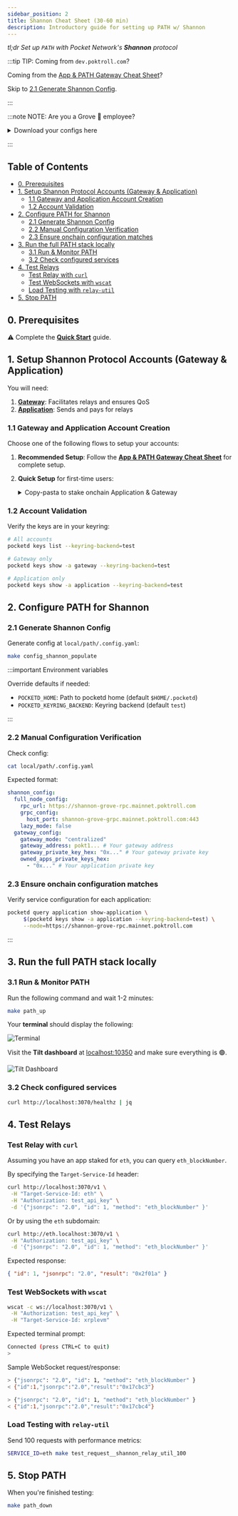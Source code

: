 ```yaml
---
sidebar_position: 2
title: Shannon Cheat Sheet (30-60 min)
description: Introductory guide for setting up PATH w/ Shannon
---
```


_tl;dr Set up `PATH` with Pocket Network's **Shannon** protocol_

:::tip TIP: Coming from `dev.poktroll.com`?

Coming from the [App & PATH Gateway Cheat Sheet](https://dev.poktroll.com/operate/cheat_sheets/gateway_cheatsheet)?

Skip to [2.1 Generate Shannon Config](#21-generate-shannon-config).

:::

:::note NOTE: Are you a Grove 🌿 employee?

<details>

<summary>Download your configs here</summary>

1. Download the preferred config file from 1Password:
   - **[Shannon MainNet](https://start.1password.com/open/i?a=4PU7ZENUCRCRTNSQWQ7PWCV2RM&v=kudw25ob4zcynmzmv2gv4qpkuq&i=4ifsnkuifvaggwgptns6xyglsa&h=buildwithgrove.1password.com)**
   - **[Shannon Beta TestNet](https://start.1password.com/open/i?a=4PU7ZENUCRCRTNSQWQ7PWCV2RM&v=kudw25ob4zcynmzmv2gv4qpkuq&i=3treknedz5q47rgwdbreluwffu&h=buildwithgrove.1password.com)**
2. Copy to `local/path/.config.yaml` **in your PATH repository**
3. Comment out the `data_reporter_config` section
4. Comment out the `owned_apps_private_keys_hex` you're not using for testing
5. Skip to [section 3: Run PATH](#3-run-the-full-path-stack-locally)

</details>

:::

## Table of Contents <!-- omit in toc -->

- [0. Prerequisites](#0-prerequisites)
- [1. Setup Shannon Protocol Accounts (Gateway \& Application)](#1-setup-shannon-protocol-accounts-gateway--application)
  - [1.1 Gateway and Application Account Creation](#11-gateway-and-application-account-creation)
  - [1.2 Account Validation](#12-account-validation)
- [2. Configure PATH for Shannon](#2-configure-path-for-shannon)
  - [2.1 Generate Shannon Config](#21-generate-shannon-config)
  - [2.2 Manual Configuration Verification](#22-manual-configuration-verification)
  - [2.3 Ensure onchain configuration matches](#23-ensure-onchain-configuration-matches)
- [3. Run the full PATH stack locally](#3-run-the-full-path-stack-locally)
  - [3.1 Run \& Monitor PATH](#31-run--monitor-path)
  - [3.2 Check configured services](#32-check-configured-services)
- [4. Test Relays](#4-test-relays)
  - [Test Relay with `curl`](#test-relay-with-curl)
  - [Test WebSockets with `wscat`](#test-websockets-with-wscat)
  - [Load Testing with `relay-util`](#load-testing-with-relay-util)
- [5. Stop PATH](#5-stop-path)

## 0. Prerequisites

⚠️ Complete the [**Quick Start**](1_quick_start.md) guide.

## 1. Setup Shannon Protocol Accounts (Gateway & Application)

You will need:

1. **[Gateway](https://docs.pokt.network/pokt-protocol/the-shannon-upgrade/shannon-actors/gateways)**: Facilitates relays and ensures QoS
2. **[Application](https://docs.pokt.network/pokt-protocol/the-shannon-upgrade/shannon-actors/sovereign-applications)**: Sends and pays for relays

### 1.1 Gateway and Application Account Creation

Choose one of the following flows to setup your accounts:

1. **Recommended Setup**: Follow the [**App & PATH Gateway Cheat Sheet**](https://dev.poktroll.com/operate/cheat_sheets/gateway_cheatsheet) for complete setup.
2. **Quick Setup** for first-time users:

     <details>

     <summary>Copy-pasta to stake onchain Application & Gateway</summary>

   **Create gateway stake config:**

   ```bash
   cat <<EOF > /tmp/stake_gateway_config.yaml
   stake_amount: 1000000upokt
   EOF
   ```

   **Create application stake config:**

   ```bash
   cat <<EOF > /tmp/stake_app_config.yaml
   stake_amount: 100000000upokt
   service_ids:
     - "anvil"
   EOF
   ```

   **Create accounts:**

   ```bash
   pocketd keys add gateway
   pocketd keys add application
   ```

   **Fund accounts**: Use faucet links [here](https://dev.poktroll.com/category/explorers-faucets-wallets-and-more).

   :::tip Grove employees only

   Fund using `pkd_beta_tx` helper ([instructions](https://www.notion.so/buildwithgrove/Shannon-Alpha-Beta-Environment-rc-helpers-152a36edfff680019314d468fad88864?pvs=4)):

   ```bash
   pkd_beta_tx bank send faucet_beta $(pocketd keys show -a application --keyring-backend=test) 6900000000042upokt
   pkd_beta_tx bank send faucet_beta $(pocketd keys show -a gateway --keyring-backend=test) 6900000000042upokt
   ```

   :::

   **Stake gateway:**

   ```bash
   pocketd tx gateway stake-gateway \
   --config=/tmp/stake_gateway_config.yaml \
   --from=gateway --gas=auto --gas-prices=200upokt --gas-adjustment=1.5 --chain-id=pocket-beta \
   --node=https://shannon-grove-rpc.mainnet.poktroll.com \
   --keyring-backend=test \
   --yes
   ```

   **Stake application:**

   ```bash
   pocketd tx application stake-application \
   --config=/tmp/stake_app_config.yaml \
   --from=application --gas=auto --gas-prices=200upokt --gas-adjustment=1.5 --chain-id=pocket-beta \
   --node=https://shannon-grove-rpc.mainnet.poktroll.com \
   --keyring-backend=test \
   --yes
   ```

   **Delegate application to gateway:**

   ```bash
   pocketd tx application delegate-to-gateway $(pocketd keys show -a gateway --keyring-backend=test) \
   --from=application --gas=auto --gas-prices=200upokt --gas-adjustment=1.5 --chain-id=pocket-beta \
   --node=https://shannon-grove-rpc.mainnet.poktroll.com \
   --keyring-backend=test \
   --yes
   ```

     </details>

### 1.2 Account Validation

Verify the keys are in your keyring:

```bash
# All accounts
pocketd keys list --keyring-backend=test

# Gateway only
pocketd keys show -a gateway --keyring-backend=test

# Application only
pocketd keys show -a application --keyring-backend=test
```

## 2. Configure PATH for Shannon

### 2.1 Generate Shannon Config

Generate config at `local/path/.config.yaml`:

```bash
make config_shannon_populate
```

:::important Environment variables

Override defaults if needed:

- `POCKETD_HOME`: Path to pocketd home (default `$HOME/.pocketd`)
- `POCKETD_KEYRING_BACKEND`: Keyring backend (default `test`)

:::

### 2.2 Manual Configuration Verification

Check config:

```bash
cat local/path/.config.yaml
```

Expected format:

```yaml
shannon_config:
  full_node_config:
    rpc_url: https://shannon-grove-rpc.mainnet.poktroll.com
    grpc_config:
      host_port: shannon-grove-grpc.mainnet.poktroll.com:443
    lazy_mode: false
  gateway_config:
    gateway_mode: "centralized"
    gateway_address: pokt1... # Your gateway address
    gateway_private_key_hex: "0x..." # Your gateway private key
    owned_apps_private_keys_hex:
      - "0x..." # Your application private key
```

### 2.3 Ensure onchain configuration matches

Verify service configuration for each application:

```bash
pocketd query application show-application \
     $(pocketd keys show -a application --keyring-backend=test) \
     --node=https://shannon-grove-rpc.mainnet.poktroll.com
```

:::

## 3. Run the full PATH stack locally

### 3.1 Run & Monitor PATH

Run the following command and wait 1-2 minutes:

```bash
make path_up
```

Your **terminal** should display the following:

![Terminal](../../../static/img/path-in-tilt-console.png)

Visit the **Tilt dashboard** at [localhost:10350](<http://localhost:10350/r/(all)/overview>) and make sure everything is 🟢.

![Tilt Dashboard](../../../static/img/path-in-tilt.png)

### 3.2 Check configured services

```bash
curl http://localhost:3070/healthz | jq
```

## 4. Test Relays

### Test Relay with `curl`

Assuming you have an app staked for `eth`, you can query `eth_blockNumber`.

By specifying the `Target-Service-Id` header:

```bash
curl http://localhost:3070/v1 \
 -H "Target-Service-Id: eth" \
 -H "Authorization: test_api_key" \
 -d '{"jsonrpc": "2.0", "id": 1, "method": "eth_blockNumber" }'
```

Or by using the `eth` subdomain:

```bash
curl http://eth.localhost:3070/v1 \
 -H "Authorization: test_api_key" \
 -d '{"jsonrpc": "2.0", "id": 1, "method": "eth_blockNumber" }'
```

Expected response:

```json
{ "id": 1, "jsonrpc": "2.0", "result": "0x2f01a" }
```

### Test WebSockets with `wscat`

```bash
wscat -c ws://localhost:3070/v1 \
 -H "Authorization: test_api_key" \
 -H "Target-Service-Id: xrplevm"
```

Expected terminal prompt:

```bash
Connected (press CTRL+C to quit)
>
```

Sample WebSocket request/response:

```bash
> {"jsonrpc": "2.0", "id": 1, "method": "eth_blockNumber" }
< {"id":1,"jsonrpc":"2.0","result":"0x17cbc3"}

> {"jsonrpc": "2.0", "id": 1, "method": "eth_blockNumber" }
< {"id":1,"jsonrpc":"2.0","result":"0x17cbc4"}
```

### Load Testing with `relay-util`

Send 100 requests with performance metrics:

```bash
SERVICE_ID=eth make test_request__shannon_relay_util_100
```

## 5. Stop PATH

When you're finished testing:

```bash
make path_down
```
